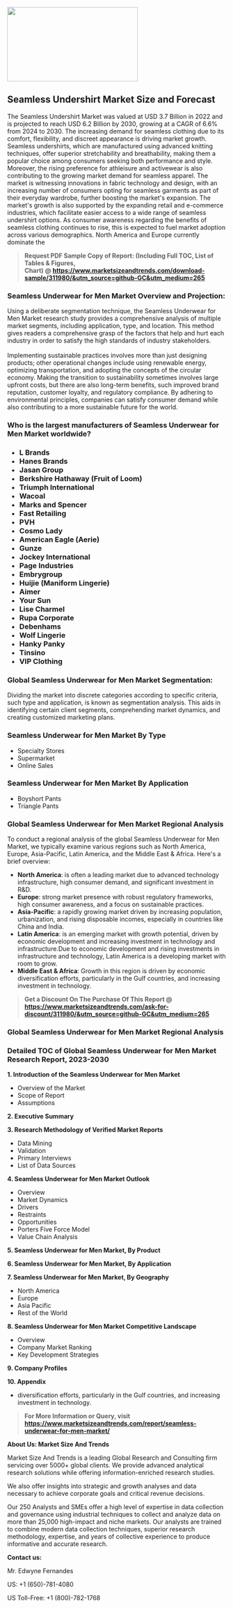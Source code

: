 <p><img class="alignnone size-medium wp-image-20088" src="https://ffe5etoiles.com/wp-content/uploads/2024/12/MST1-300x171.png" alt="" width="300" height="171" /></p><h2>Seamless Undershirt Market Size and Forecast</h2><p>The Seamless Undershirt Market was valued at USD 3.7 Billion in 2022 and is projected to reach USD 6.2 Billion by 2030, growing at a CAGR of 6.6% from 2024 to 2030. The increasing demand for seamless clothing due to its comfort, flexibility, and discreet appearance is driving market growth. Seamless undershirts, which are manufactured using advanced knitting techniques, offer superior stretchability and breathability, making them a popular choice among consumers seeking both performance and style. Moreover, the rising preference for athleisure and activewear is also contributing to the growing market demand for seamless apparel. The market is witnessing innovations in fabric technology and design, with an increasing number of consumers opting for seamless garments as part of their everyday wardrobe, further boosting the market's expansion. The market's growth is also supported by the expanding retail and e-commerce industries, which facilitate easier access to a wide range of seamless undershirt options. As consumer awareness regarding the benefits of seamless clothing continues to rise, this is expected to fuel market adoption across various demographics. North America and Europe currently dominate the</p><blockquote id="" class=""><strong>Request PDF Sample Copy of Report: (Including Full TOC, List of Tables &amp; Figures, Chart)&nbsp;@&nbsp;<strong><a href="https://www.marketsizeandtrends.com/download-sample/311980/&utm_source=github-GC&utm_medium=265" target="_blank">https://www.marketsizeandtrends.com/download-sample/311980/&utm_source=github-GC&utm_medium=265</a></strong></strong></blockquote><h3 id="" class="">Seamless Underwear for Men Market&nbsp;Overview and Projection:</h3><p id="" class="">Using a deliberate segmentation technique, the Seamless Underwear for Men Market research study provides a comprehensive analysis of multiple market segments, including application, type, and location. This method gives readers a comprehensive grasp of the factors that help and hurt each industry in order to satisfy the high standards of industry stakeholders. <br /> <br />Implementing sustainable practices involves more than just designing products; other operational changes include using renewable energy, optimizing transportation, and adopting the concepts of the circular economy. Making the transition to sustainability sometimes involves large upfront costs, but there are also long-term benefits, such improved brand reputation, customer loyalty, and regulatory compliance. By adhering to environmental principles, companies can satisfy consumer demand while also contributing to a more sustainable future for the world.</p><h3 id="" class="">Who is the largest manufacturers of&nbsp;Seamless Underwear for Men Market worldwide?</h3><h3 class=""><p><ul><li>L Brands </li><li> Hanes Brands </li><li> Jasan Group </li><li> Berkshire Hathaway (Fruit of Loom) </li><li> Triumph International </li><li> Wacoal </li><li> Marks and Spencer </li><li> Fast Retailing </li><li> PVH </li><li> Cosmo Lady </li><li> American Eagle (Aerie) </li><li> Gunze </li><li> Jockey International </li><li> Page Industries </li><li> Embrygroup </li><li> Huijie (Maniform Lingerie) </li><li> Aimer </li><li> Your Sun </li><li> Lise Charmel </li><li> Rupa Corporate </li><li> Debenhams </li><li> Wolf Lingerie </li><li> Hanky Panky </li><li> Tinsino </li><li> VIP Clothing</li></ul></p></h3><h3 id="" class="">Global&nbsp;Seamless Underwear for Men Market Segmentation:</h3><p id="" class="">Dividing the market into discrete categories according to specific criteria, such type and application, is known as segmentation analysis. This aids in identifying certain client segments, comprehending market dynamics, and creating customized marketing plans.</p><h3 id="" class="">Seamless Underwear for Men Market&nbsp;By Type</h3><p><p><ul><li>Specialty Stores</li><li> Supermarket</li><li> Online Sales</p></li></ul></p></p><h3 id="" class="">Seamless Underwear for Men Market&nbsp;By Application</h3><p class=""><p><ul><li>Boyshort Pants</li><li> Triangle Pants</li></ul></p></p><h3 id="" class="">Global Seamless Underwear for Men Market Regional Analysis</h3><p id="" class="">To conduct a regional analysis of the global Seamless Underwear for Men Market, we typically examine various regions such as North America, Europe, Asia-Pacific, Latin America, and the Middle East &amp; Africa. Here's a brief overview:</p><ul><li><strong>North America</strong>: is often a leading market due to advanced technology infrastructure, high consumer demand, and significant investment in R&amp;D.</li><li><strong>Europe</strong>: strong market presence with robust regulatory frameworks, high consumer awareness, and a focus on sustainable practices.</li><li><strong>Asia-Pacific</strong>: a rapidly growing market driven by increasing population, urbanization, and rising disposable incomes, especially in countries like China and India.</li><li><strong>Latin America</strong>: is an emerging market with growth potential, driven by economic development and increasing investment in technology and infrastructure.Due to economic development and rising investments in infrastructure and technology, Latin America is a developing market with room to grow.</li><li><strong>Middle East &amp; Africa</strong>: Growth in this region is driven by economic diversification efforts, particularly in the Gulf countries, and increasing investment in technology.</li></ul><blockquote id="" class=""><strong>Get a Discount On The Purchase Of This Report @ <strong><a href="https://www.marketsizeandtrends.com/ask-for-discount/311980/&utm_source=github-GC&utm_medium=265" target="_blank">https://www.marketsizeandtrends.com/ask-for-discount/311980/&utm_source=github-GC&utm_medium=265</a></strong></strong></blockquote><h3 id="" class="">Global Seamless Underwear for Men Market Regional Analysis</h3><h3 id="" class="">Detailed TOC of Global Seamless Underwear for Men Market Research Report, 2023-2030</h3><p id="" class=""><strong>1. Introduction of the Seamless Underwear for Men Market</strong></p><ul><li>Overview of the Market</li><li>Scope of Report</li><li>Assumptions</li></ul><p id="" class=""><strong>2. Executive Summary</strong></p><p id="" class=""><strong>3. Research Methodology of Verified Market Reports</strong></p><ul><li>Data Mining</li><li>Validation</li><li>Primary Interviews</li><li>List of Data Sources</li></ul><p id="" class=""><strong>4. Seamless Underwear for Men Market Outlook</strong></p><ul><li>Overview</li><li>Market Dynamics</li><li>Drivers</li><li>Restraints</li><li>Opportunities</li><li>Porters Five Force Model</li><li>Value Chain Analysis</li></ul><p id="" class=""><strong>5. Seamless Underwear for Men Market, By Product</strong></p><p id="" class=""><strong>6. Seamless Underwear for Men Market, By Application</strong></p><p id="" class=""><strong>7. Seamless Underwear for Men Market, By Geography</strong></p><ul><li>North America</li><li>Europe</li><li>Asia Pacific</li><li>Rest of the World</li></ul><p id="" class=""><strong>8. Seamless Underwear for Men Market Competitive Landscape</strong></p><ul><li>Overview</li><li>Company Market Ranking</li><li>Key Development Strategies</li></ul><p id="" class=""><strong>9. Company Profiles</strong></p><p id="" class=""><strong>10. Appendix</strong></p><ul><li>diversification efforts, particularly in the Gulf countries, and increasing investment in technology.</li></ul><blockquote id="" class=""><strong>For More Information or Query, visit <strong><strong><a href="https://www.marketsizeandtrends.com/report/seamless-underwear-for-men-market/" target="_blank">https://www.marketsizeandtrends.com/report/seamless-underwear-for-men-market/</a></strong></strong></strong></blockquote><p id="" class=""><strong>About Us: Market Size And Trends</strong></p><p id="" class="">Market Size And Trends is a leading Global Research and Consulting firm servicing over 5000+ global clients. We provide advanced analytical research solutions while offering information-enriched research studies.</p><p id="" class="">We also offer insights into strategic and growth analyses and data necessary to achieve corporate goals and critical revenue decisions.</p><p id="" class="">Our 250 Analysts and SMEs offer a high level of expertise in data collection and governance using industrial techniques to collect and analyze data on more than 25,000 high-impact and niche markets. Our analysts are trained to combine modern data collection techniques, superior research methodology, expertise, and years of collective experience to produce informative and accurate research.</p><p id="" class=""><strong>Contact us:</strong></p><p id="" class="">Mr. Edwyne Fernandes</p><p id="" class="">US: +1 (650)-781-4080</p><p id="" class="">US Toll-Free: +1 (800)-782-1768</p>
